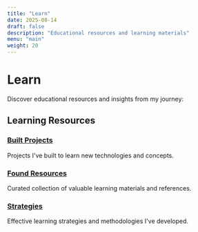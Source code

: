 ```yaml
---
title: "Learn"
date: 2025-08-14
draft: false
description: "Educational resources and learning materials"
menu: "main"
weight: 20
---
```


# Learn

Discover educational resources and insights from my journey:

## Learning Resources

### [Built Projects](/learn/built/)
Projects I've built to learn new technologies and concepts.

### [Found Resources](/learn/found/)
Curated collection of valuable learning materials and references.

### [Strategies](/learn/strategies/)
Effective learning strategies and methodologies I've developed.

